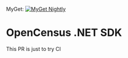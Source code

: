 MyGet: [![MyGet Nightly](https://img.shields.io/myget/opencensus/vpre/OpenCensus.svg)](https://www.myget.org/feed/opencensus/package/nuget/OpenCensus)

# OpenCensus .NET SDK

This PR is just to try CI